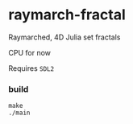 # raymarch-fractal

Raymarched, 4D Julia set fractals

CPU for now

Requires `SDL2`

### build
```
make
./main
```
